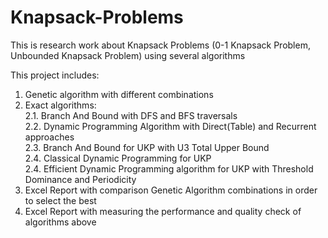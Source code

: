 # Knapsack-Problems
This is research work about Knapsack Problems (0-1 Knapsack Problem, Unbounded Knapsack Problem) using several algorithms

This project includes:  
1. Genetic algorithm with different combinations  
2. Exact algorithms:  
  2.1. Branch And Bound with DFS and BFS traversals  
  2.2. Dynamic Programming Algorithm with Direct(Table) and Recurrent approaches  
  2.3. Branch And Bound for UKP with U3 Total Upper Bound  
  2.4. Classical Dynamic Programming for UKP  
  2.4. Efficient Dynamic Programming algorithm for UKP with Threshold Dominance and Periodicity  
3. Excel Report with comparison Genetic Algorithm combinations in order to select the best  
4. Excel Report with measuring the performance and quality check of algorithms above  
